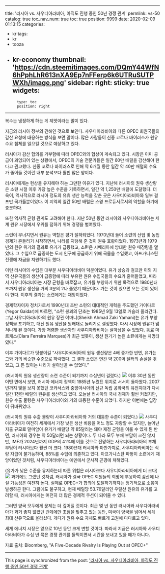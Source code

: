 
---
title: '러시아 vs. 사우디아라비아, 아직도 진행 중인 50년 경쟁 관계'
permlink: vs-50
catalog: true
toc_nav_num: true
toc: true
position: 9999
date: 2020-02-09 01:13:15
categories:
- kr
tags:
- kr
- tooza
- kr-economy
thumbnail: 'https://cdn.steemitimages.com/DQmY44WfN6hPphLhR613nXA9Ep7nFFerp6k6UTRuSUTPWXh/image.png'
sidebar:
    right:
        sticky: true
widgets:
    -
        type: toc
        position: right
---


복수는 냉정하게 하는 게 제맛이라는 말이 있다.

지금의 러시아 정부의 견해인 것으로 보인다. 사우디아라비아와 다른 OPEC 회원국들의 감산 요청에 대응하는 방식을 보면 말이다. 많은 사람들이 신종 코로나 바이러스가 원유 수요 침체를 일으킬 것으로 예상하고 있다.

러시아가 감산 합의를 거부함에 따라 OPEC와의 협상이 계속되고 있다. 시장은 이미 공급이 과잉되어 있는 상황에서, OPEC의 기술 전문가들은 일간 60만 배럴을 감산해야 한다고 권고했다. 신종 코로나 바이러스로 인해 약 6개월 동안 일간 약 40만 배럴의 수요가 줄어들 것이란 내부 분석보다 훨씬 많은 양이다.

러시아에게는 현상을 유지해야 하는 그만한 이유가 있다. 지난해 러시아의 원유 생산량은 소련 시절 이후 가장 높은 수준을 기록하면서, 일간 약 1,250만 배럴에 도달했다. 더욱이, 역사적으로 러시아 정도의 유휴 생산 능력을 갖춘 곳은 사우디아라비아와 일부 걸프만 국가들뿐이었다. 이 지역의 일간 50만 배럴은 스윙 프로듀서로서의 역할을 하기에 충분하다.

또한 역사적 균형 관계도 고려해야 한다. 지난 50년 동안 러시아와 사우디아라비아는 세계 원유 시장에서 우위를 점하기 위해 경쟁을 벌여왔다.

소련이 무너지면서 원유는 역할은 평가 절하되었다. 1970년대 들어 소련의 산업 및 농업 경제가 흔들리기 시작하면서, 나라를 지탱해 준 것이 원유 호황이었다. 1973년과 1979년의 원유 위기의 결과로 유가가 급등했고, 소련은 시베리아에 방대한 원유 매장량을 열었다. 그 수입으로 급증하는 도시 인구에 공급하기 위해 곡물을 수입했고, 아프가니스탄 전쟁에 자금을 지원하기도 했다.

이런 러시아의 수입은 대부분 사우디아라비아 덕분이었다. 유가 상승과 걸프만 이외 지역 산유국들의 생산이 급증함에 따라 부유한 원유 수입국들의 수요가 줄어들었고, 따라서 사우디아라비아는 시장 균형을 바로잡고, 유가를 부양하기 위한 목적으로 1980년대 초까지 원유 생산을 거의 3분의 2나 줄였기 때문이다. 가는 것이 있으면 오는 것이 있어야 한다. 이후의 결과는 소련에게는 재앙이었다.

경제학자이자 정치가로서 1990년대 초반 소련의 대대적인 개혁을 주도했던 가이다르(Yegor Gaidar)에 따르면, “소련 붕괴의 단초는 1985년 9월 13일로 거슬러 올라간다. 그날 사우디아라비아의 원유 장관 야마니(Sheikh Ahmad Zaki Yamani)는 유가 부양 정책을 포기하고, 대신 원유 생산을 원래대로 돌리기로 결정했다. 다시 시장에 원유가 넘쳐나게 된 것이다. 가장 저렴한 생산자인 사우디아라비아는 살아남을 수 있었다. 동료 마르케스(Clara Ferreira Marques)가 최근 썼듯이, 생산 원가가 높은 소련에게는 치명타였다.”

이후 가이다르가 덧붙이길 “사우디아라비아의 원유 생산량은 4배 증가한 반면, 유가는 그와 거의 비슷한 수준으로 하락했다. 그 결과 소련은 연간 약 200억 달러의 손실을 겪었고, 그 돈 없이는 나라가 살아남을 수 없었다.”

(러시아의 원유 생산량이 소련 수준이 되기까지 수십년이 걸렸다.)
![](https://cdn.steemitimages.com/DQmY44WfN6hPphLhR613nXA9Ep7nFFerp6k6UTRuSUTPWXh/image.png)
﻿﻿
이후 30년 동안 어떤 면에서 보면, 러시아 에너지 정책이 1985년 누렸던 위치로 서서히 돌아왔다. 2007년까지 빛을 보지 못했던 코카서스와 중앙아시아의 신규 독립 공화국의 유전지대가 다시 일간 1천만 배럴의 원유를 생산하고 있다. 오늘날 러시아의 국내 경제가 훨씬 커졌지만, 원유 수출 물량은 사우디아라비아와 거의 대등한 수준이 되었다. 하지만 이번에는 입장이 뒤바뀌었다.

(러시아의 원유 수출 물량이 사우디아라비아와 거의 대등한 수준이 되었다.)
![](https://cdn.steemitimages.com/DQmShQ99pYi8eDD4EJr32qWXXWy1KTkwzvNRzb7XEFRySWc/image.png)
﻿﻿
사우디아라비아가 여전히 세계에서 가장 낮은 생산 비용을 어느 정도 자랑할 수 있지만, 늘어난 지출 규모로 말미암아 유가가 배럴당 약 85달러는 돼야 재정 균형을 이룰 수 있게 된 반면, 러시아의 경우는 약 50달러면 되는 상황이다. 두 나라 모두 부채 부담이 크진 않지만, IMF가 2024년까지 GDP의 41%에 이를 것으로 전망하는 사우디아라비아의 부채 부담이 러시아보다 훨씬 더 크다. 1980년대 러시아와 마찬가지로, 사우디아라비아는 식량 자급이 불가능하며, 88%를 수입에 의존하고 있다. 아프가니스탄 파병이 소련에게 재앙이었던 것처럼, 사우디아라비아는 예멘에서 군사적 곤경에 처해있다.

(유가가 낮은 수준을 유지하는데 따른 위험은 러시아보다 사우디아라비아에게 더 크다)
![](https://cdn.steemitimages.com/DQmXAKbL1N8mJ2hwksEdXpgBf74FXBJioZzycBG3KbjMcJo/image.png)
﻿
﻿
과거에도 그랬던 것처럼, 러시아가 결국 OPEC 회원들의 희망에 부응하여 감산에 나설 가능성은 여전히 ​​높다. 실제로 OPEC+가 합의에 도달하기까지는 정기적으로 소음이 발생하곤 한다. 그럼에도 불구하고, 현재 배럴당 53.76달러인 우랄산 원유의 유가를 고려할 때, 러시아에게는 여전히 더 많은 경제적 쿠션이 되어줄 수 있다.

그러면 양국 모두에게 문제는 더 깊어질 것이다. 최근 몇 년 동안 러시아와 사우디아라비아가 과거 좋지 않았던 관계에만 초점을 맞추고 있는 동안, 미국이 양국을 넘어서 세계 최대 산유국으로 올라섰다. 게다가 원유 수요 자체도 빠르게 고원에 다다르고 있다.

세계 에너지 시장은 앞으로 10년 동안 크게 변할 것이다. 따라서 지금은 러시아와 사우디아라비아가 수십 년 묶은 경쟁 관계를 들먹이면서 시간을 보내고 있을 때가 아니다.

자료 출처: Bloomberg, "A Five-Decade Rivalry Is Playing Out at OPEC+"

- - -

This page is synchronized from the post: ['러시아 vs. 사우디아라비아, 아직도 진행 중인 50년 경쟁 관계'](https://steemit.com/@pius.pius/vs-50)
